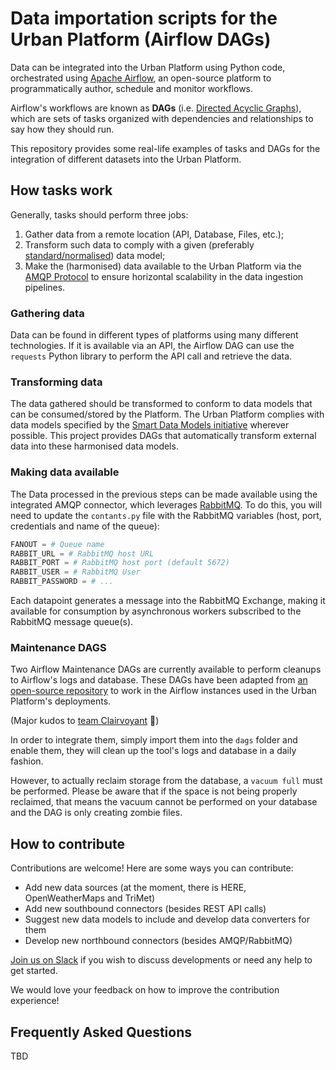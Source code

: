 # Data importation scripts for the Urban Platform (Airflow DAGs)

Data can be integrated into the Urban Platform using Python code, orchestrated using [Apache Airflow](https://airflow.apache.org/), an open-source platform to programmatically author, schedule and monitor workflows.

Airflow's workflows are known as **DAGs** (i.e. [Directed Acyclic Graphs](https://airflow.apache.org/docs/apache-airflow/stable/concepts/dags.html)), which are sets of tasks organized with dependencies and relationships to say how they should run.

This repository provides some real-life examples of tasks and DAGs for the integration of different datasets into the Urban Platform.

## How tasks work

Generally, tasks should perform three jobs:
1. Gather data from a remote location (API, Database, Files, etc.);
2. Transform such data to comply with a given (preferably [standard/normalised](https://smartdatamodels.org/)) data model;
3. Make the (harmonised) data available to the Urban Platform via the [AMQP Protocol](https://www.amqp.org/) to ensure horizontal scalability in the data ingestion pipelines.

### Gathering data

Data can be found in different types of platforms using many different technologies. If it is available via an API, the Airflow DAG can use the `requests` Python library to perform the API call and retrieve the data. 

### Transforming data

The data gathered should be transformed to conform to data models that can be consumed/stored by the Platform. The Urban Platform complies with data models specified by the [Smart Data Models initiative](https://smartdatamodels.org/) wherever possible. This project provides DAGs that automatically transform external data into these harmonised data models.

### Making data available

The Data processed in the previous steps can be made available using the integrated AMQP connector, which leverages [RabbitMQ](https://www.rabbitmq.com/). To do this, you will need to update the `contants.py` file with the RabbitMQ variables (host, port, credentials and name of the queue):

```python
FANOUT = # Queue name
RABBIT_URL = # RabbitMQ host URL
RABBIT_PORT = # RabbitMQ host port (default 5672)
RABBIT_USER = # RabbitMQ User
RABBIT_PASSWORD = # ...
```

Each datapoint generates a message into the RabbitMQ Exchange, making it available for consumption by asynchronous workers subscribed to the RabbitMQ message queue(s).

### Maintenance DAGS

Two Airflow Maintenance DAGs are currently available to perform cleanups to Airflow's logs and database. These DAGs have been adapted from [an open-source repository](https://github.com/teamclairvoyant/airflow-maintenance-dags/) to work in the Airflow instances used in the Urban Platform's deployments.

(Major kudos to [team Clairvoyant](https://github.com/teamclairvoyant) :clap:)

In order to integrate them, simply import them into the `dags` folder and enable them, they will clean up the tool's logs and database in a daily fashion.

However, to actually reclaim storage from the database, a `vacuum full` must be performed. Please be aware that if the space is not being properly reclaimed, that means the vacuum cannot be performed on your database and the DAG is only creating zombie files.

## How to contribute

Contributions are welcome! Here are some ways you can contribute:
* Add new data sources (at the moment, there is HERE, OpenWeatherMaps and TriMet)
* Add new southbound connectors (besides REST API calls)
* Suggest new data models to include and develop data converters for them
* Develop new northbound connectors (besides AMQP/RabbitMQ)

[Join us on Slack](https://urbanplatform.slack.com/) if you wish to discuss developments or need any help to get started.

We would love your feedback on how to improve the contribution experience!


## Frequently Asked Questions

TBD
